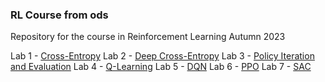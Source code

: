 ### RL Course from ods

Repository for the course in Reinforcement Learning Autumn 2023

Lab 1 - [Cross-Entropy](https://github.com/jalaln06/RLCourse/tree/main/Lab1)
Lab 2 - [Deep Cross-Entropy](https://github.com/jalaln06/RLCourse/tree/main/Lab2)
Lab 3 - [Policy Iteration and Evaluation](https://github.com/jalaln06/RLCourse/tree/main/Lab3)
Lab 4 - [Q-Learning](https://github.com/jalaln06/RLCourse/tree/main/Lab4)
Lab 5 - [DQN](https://github.com/jalaln06/RLCourse/tree/main/Lab5)
Lab 6 - [PPO](https://github.com/jalaln06/RLCourse/tree/main/Lab6)
Lab 7 - [SAC](https://github.com/jalaln06/RLCourse/tree/main/Lab7)
